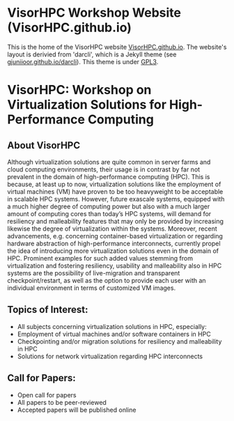 # VisorHPC Workshop Website (VisorHPC.github.io)

This is the home of the VisorHPC website [VisorHPC.github.io](https://visorhpc.github.io).
The website's layout is derivied from 'darcli', which is a Jekyll theme (see [gjuniioor.github.io/darcli](https://gjuniioor.github.io/darcli)).
This theme is under [GPL3](assets/LICENSE).

# VisorHPC: Workshop on Virtualization Solutions for High-Performance Computing

## About VisorHPC

Although virtualization solutions are quite common in server farms and cloud computing environments, their usage is in contrast by far not prevalent in the domain of high-performance computing (HPC). This is because, at least up to now, virtualization solutions like the employment of virtual machines (VM) have proven to be too heavyweight to be acceptable in scalable HPC systems. However, future exascale systems, equipped with a much higher degree of computing power but also with a much larger amount of computing cores than today’s HPC systems, will demand for resiliency and malleability features that may only be provided by increasing likewise the degree of virtualization within the systems. Moreover, recent advancements, e.g. concerning container-based virtualization or regarding hardware abstraction of high-performance interconnects, currently propel the idea of introducing more virtualization solutions even in the domain of HPC. Prominent examples for such added values stemming from virtualization and fostering resiliency, usability and malleability also in HPC systems are the possibility of live-migration and transparent checkpoint/restart, as well as the option to provide each user with an individual environment in terms of customized VM images.

## Topics of Interest:

* All subjects concerning virtualization solutions in HPC, especially:
* Employment of virtual machines and/or software containers in HPC
* Checkpointing and/or migration solutions for resiliency and malleability in HPC
* Solutions for network virtualization regarding HPC interconnects


## Call for Papers:

* Open call for papers
* All papers to be peer-reviewed
* Accepted papers will be published online

